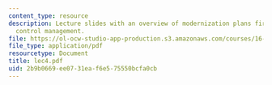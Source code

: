 ```yaml
---
content_type: resource
description: Lecture slides with an overview of modernization plans fir air traffic
  control management.
file: https://ol-ocw-studio-app-production.s3.amazonaws.com/courses/16-72-air-traffic-control-fall-2006/2b9b0669ee0731eaf6e575550bcfa0cb_lec4.pdf
file_type: application/pdf
resourcetype: Document
title: lec4.pdf
uid: 2b9b0669-ee07-31ea-f6e5-75550bcfa0cb
---
```

